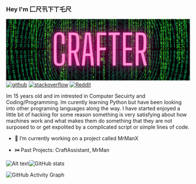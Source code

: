 ### Hey I'm 匚尺卂下丅乇尺



![](https://github.com/crafter544/Images/blob/main/Crafter544%20Banner.png?raw=true)[<img src='https://cdn.jsdelivr.net/npm/simple-icons@3.0.1/icons/github.svg' alt='github' height='60'>](https://github.com/crafter544)  [<img src='https://cdn.jsdelivr.net/npm/simple-icons@3.0.1/icons/stackoverflow.svg' alt='stackoverflow' height='60'>](https://stackoverflow.com/users/17659383)  [<img src='https://cdn.jsdelivr.net/npm/simple-icons@3.0.1/icons/reddit.svg' alt='Reddit' height='60'>](https://www.reddit.com/user/Crafter91)  



Im 15 years old and im intrested in Computer Secuirty and Coding/Programming.
Im curently learning Python but have been looking into other programing languages along the way.
I have started enjoyed a little bit of hacking for some reason something is very satisfying about how machines work and what makes them do something that they are not surposed to or get expolited by a complicated script or simple lines of code.

- 🔋 I’m currently working on a project called MrManX

- ⏮️ Past Projects: CraftAssistant, MrMan


![Alt text](https://spotify-recently-played-readme.vercel.app/api?user=robd62w79na12r3obg2x1yn7v)![GitHub stats](https://github-readme-stats.vercel.app/api?username=crafter544&show_icons=true)

![GitHub Activity Graph](https://activity-graph.herokuapp.com/graph?username=crafter544)  


